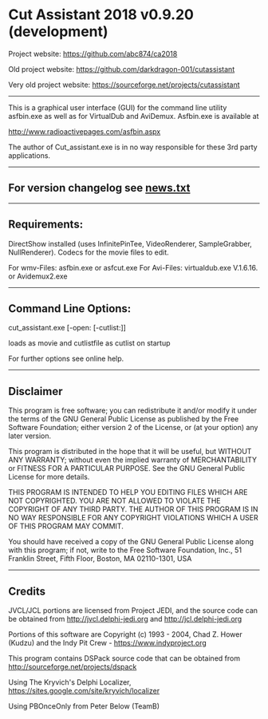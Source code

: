 
# Cut Assistant 2018 v0.9.20 (development)

Project website: https://github.com/abc874/ca2018

Old project website: https://github.com/darkdragon-001/cutassistant

Very old project website: https://sourceforge.net/projects/cutassistant

_________________________________________________________________________

This is a graphical user interface (GUI) for the command line utility asfbin.exe
as well as for VirtualDub and AviDemux. Asfbin.exe is available at

http://www.radioactivepages.com/asfbin.aspx

The author of Cut_assistant.exe is in no way responsible for these 3rd party applications.

_________________________________________________________________________

## For version changelog see [news.txt](news.txt)

_________________________________________________________________________

## Requirements:
DirectShow installed (uses InfinitePinTee, VideoRenderer, SampleGrabber, NullRenderer).
Codecs for the movie files to edit.

For wmv-Files: asfbin.exe or asfcut.exe
For Avi-Files: virtualdub.exe V.1.6.16. or Avidemux2.exe

_________________________________________________________________________

## Command Line Options:

cut_assistant.exe [-open:<moviefile> [-cutlist:<cutlistfile>]]

loads <moviefile> as movie and cutlistfile as cutlist on startup

For further options see online help.

_________________________________________________________________________

## Disclaimer

This program is free software; you can redistribute it and/or modify
it under the terms of the GNU General Public License as published by
the Free Software Foundation; either version 2 of the License, or
(at your option) any later version.

This program is distributed in the hope that it will be useful,
but WITHOUT ANY WARRANTY; without even the implied warranty of
MERCHANTABILITY or FITNESS FOR A PARTICULAR PURPOSE.  See the
GNU General Public License for more details.

THIS PROGRAM IS INTENDED TO HELP YOU EDITING FILES WHICH ARE NOT
COPYRIGHTED. YOU ARE NOT ALLOWED TO VIOLATE THE COPYRIGHT OF ANY
THIRD PARTY. THE AUTHOR OF THIS PROGRAM IS IN NO WAY RESPONSIBLE FOR ANY
COPYRIGHT VIOLATIONS WHICH A USER OF THIS PROGRAM MAY COMMIT.

You should have received a copy of the GNU General Public License
along with this program; if not, write to the Free Software
Foundation, Inc., 51 Franklin Street, Fifth Floor, Boston, MA  02110-1301, USA

_________________________________________________________________________

## Credits

JVCL/JCL portions are licensed from Project JEDI, and the source code can
be obtained from http://jvcl.delphi-jedi.org and http://jcl.delphi-jedi.org

Portions of this software are Copyright (c) 1993 - 2004, Chad Z. Hower (Kudzu)
and the Indy Pit Crew - https://www.indyproject.org

This program contains DSPack source code that can be obtained
from http://sourceforge.net/projects/dspack

Using The Kryvich's Delphi Localizer, https://sites.google.com/site/kryvich/localizer

Using PBOnceOnly from Peter Below (TeamB)


